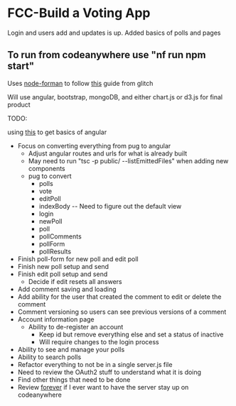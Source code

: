 FCC-Build a Voting App
=========================

Login and users add and updates is up.
Added basics of polls and pages

To run from codeanywhere use "nf run npm start"
--------------------------
Uses [node-forman](https://github.com/strongloop/node-foreman) to follow [this](https://support.glitch.com/t/what-changes-do-i-need-to-make-to-my-project-to-host-on-my-own-machine/1382/2) guide from glitch


Will use angular, bootstrap, mongoDB, and either chart.js or d3.js for final product

TODO:

using [this](https://angular.io/tutorial/toh-pt4#inject-the-heroservice) to get basics of angular

* Focus on converting everything from pug to angular
  * Adjust angular routes and urls for what is already built
  * May need to run "tsc -p public/ --listEmittedFiles" when adding new components
  * pug to convert
    * polls
    * vote
    * editPoll
    * indexBody -- Need to figure out the default view
    * login
    * newPoll
    * poll
    * pollComments
    * pollForm
    * pollResults
* Finish poll-form for new poll and edit poll
* Finish new poll setup and send
* Finish edit poll setup and send
  * Decide if edit resets all answers
* Add comment saving and loading
* Add ability for the user that created the comment to edit or delete the comment
* Comment versioning so users can see previous versions of a comment
* Account information page
  * Ability to de-register an account
    * Keep id but remove everything else and set a status of inactive
    * Will require changes to the login process
* Ability to see and manage your polls
* Ability to search polls
* Refactor everything to not be in a single server.js file
* Need to review the OAuth2 stuff to understand what it is doing
* Find other things that need to be done
* Review [forever](https://www.npmjs.com/package/forever) if I ever want to have the server stay up on codeanywhere